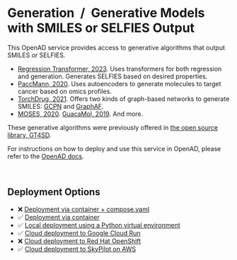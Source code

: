 # Generation &nbsp;/&nbsp; Generative Models with SMILES or SELFIES Output

<!--
The description & support tags are consumed by the generate_docs() script
in the openad-website repo, to generate the 'Available Services' page:
https://openad.accelerate.science/docs/model-service/available-services
-->

<!-- support:apple_silicon:false -->
<!-- support:gcloud:true -->

<!-- description -->
This OpenAD service provides access to generative algorithms that output SMILES or SELFIES.

- [Regression Transformer, 2023](https://github.com/IBM/regression-transformer). Uses transformers for both regression and generation. Generates SELFIES based on desired properties.
- [PaccMann, 2020](https://paccmann.github.io/). Uses autoencoders to generate molecules to target cancer based on omics profiles.
- [TorchDrug, 2021](https://torchdrug.ai/). Offers two kinds of graph-based networks to generate SMILES: [GCPN](https://proceedings.neurips.cc/paper_files/paper/2018/file/d60678e8f2ba9c540798ebbde31177e8-Paper.pdf) and [GraphAF](https://arxiv.org/pdf/2001.09382).
- [MOSES, 2020](https://github.com/molecularsets/moses). [GuacaMol, 2019](https://github.com/BenevolentAI/guacamol). And more.

These generative algorithms were previously offered in [the open source library, GT4SD](https://github.com/GT4SD/gt4sd-core).  
<!-- /description -->

For instructions on how to deploy and use this service in OpenAD, please refer to the [OpenAD docs](https://openad.accelerate.science/docs/model-service/deploying-models).

<br>

## Deployment Options

- ❌ [Deployment via container + compose.yaml](https://openad.accelerate.science/docs/model-service/deploying-models#deployment-via-container-composeyaml-recommended)
- ✅ [Deployment via container](https://openad.accelerate.science/docs/model-service/deploying-models#deployment-via-container)
- ✅ [Local deployment using a Python virtual environment](https://openad.accelerate.science/docs/model-service/deploying-models#local-deployment-using-a-python-virtual-environment)
- ✅ [Cloud deployment to Google Cloud Run](https://openad.accelerate.science/docs/model-service/deploying-models#cloud-deployment-to-google-cloud-run)
- ❌ [Cloud deployment to Red Hat OpenShift](https://openad.accelerate.science/docs/model-service/deploying-models#cloud-deployment-to-red-hat-openshift)
- ✅ [Cloud deployment to SkyPilot on AWS](https://openad.accelerate.science/docs/model-service/deploying-models/#cloud-deployment-to-skypilot-on-aws)
